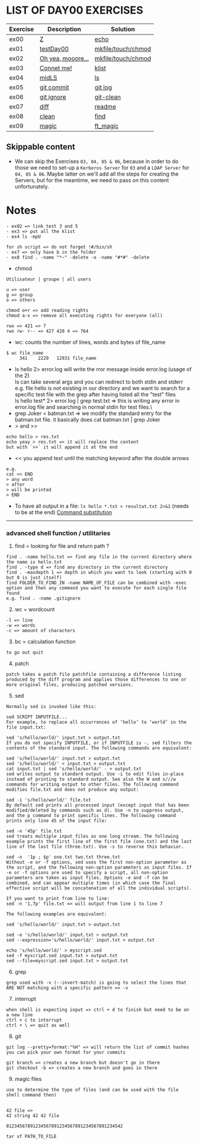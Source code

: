# LIST OF DAY00 EXERCISES

|Exercise        |Description                    |Solution                     |
|-------------|-------------------------------|-----------------------------|
|ex00         | [Z](https://github.com/achrafelkhnissi/1337/blob/master/Piscine-2021/DAYS/DAY00/ex00/README.md)              | [echo](https://github.com/achrafelkhnissi/1337/blob/master/Piscine-2021/DAYS/DAY00/ex00/z.sh)|
|ex01         | [testDay00](https://github.com/achrafelkhnissi/1337/blob/master/Piscine-2021/DAYS/DAY00/ex01/README.md)                      | [mkfile/touch/chmod](https://github.com/achrafelkhnissi/1337/blob/master/Piscine-2021/DAYS/DAY00/ex01/testDay00.sh)                |
|ex02         | [Oh yea, mooore...](https://github.com/achrafelkhnissi/1337/blob/master/Piscine-2021/DAYS/DAY00/ex02/README.md)             | [mkfile/touch/chmod](https://github.com/achrafelkhnissi/1337/blob/master/Piscine-2021/DAYS/DAY00/ex02/exo2.sh)|
|ex03         |[Connet me!](https://github.com/achrafelkhnissi/1337/blob/master/Piscine-2021/DAYS/DAY00/ex03/README.md)              | [klist](https://github.com/achrafelkhnissi/1337/blob/master/Piscine-2021/DAYS/DAY00/ex03/exo3.sh)|
|ex04         |[midLS](https://github.com/achrafelkhnissi/1337/blob/master/Piscine-2021/DAYS/DAY00/ex04/README.md)              | [ls](https://github.com/achrafelkhnissi/1337/blob/master/Piscine-2021/DAYS/DAY00/ex04/exo7.sh)|
|ex05         |[git commit](https://github.com/achrafelkhnissi/1337/blob/master/Piscine-2021/DAYS/DAY00/ex05/README.md)| [git log](https://github.com/achrafelkhnissi/1337/blob/master/Piscine-2021/DAYS/DAY00/ex05/README.md)|
|ex06         |[git ignore](https://github.com/achrafelkhnissi/1337/blob/master/Piscine-2021/DAYS/DAY00/ex06/README.md)| [git-clean](https://github.com/achrafelkhnissi/1337/blob/master/Piscine-2021/DAYS/DAY00/ex06/README.md)|
|ex07         |[diff](https://github.com/achrafelkhnissi/1337/blob/master/Piscine-2021/DAYS/DAY00/ex07/README.md)              |[readme](https://github.com/achrafelkhnissi/1337/blob/master/Piscine-2021/DAYS/DAY00/ex07/README.md)|
|ex08         |[clean](https://github.com/achrafelkhnissi/1337/blob/master/Piscine-2021/DAYS/DAY00/ex08/README.md)              |[find](https://github.com/achrafelkhnissi/1337/blob/master/Piscine-2021/DAYS/DAY00/ex08/clean.sh)|
|ex09         |[magic](https://github.com/achrafelkhnissi/1337/blob/master/Piscine-2021/DAYS/DAY00/ex09/README.md)             |[ft_magic](https://github.com/achrafelkhnissi/1337/blob/master/Piscine-2021/DAYS/DAY00/ex09/ft_magic)|

## Skippable content

* We can skip the Exercises `03, 04, 05 & 06`, because in order to do those we
need to set-up a `Kerberos Server` for `03` and a `LDAP Server` for
`04, 05 & 06`. Maybe latter on we'll add all the steps for creating the Servers,
but for the meantime, we need to pass on this content unfortunately.

# Notes

```
- ex02 => link test 3 and 5
- ex3 => put all the klist 
- ex4 ls -mpU

for sh script => do not forget !#/bin/sh
- ex7 => only have b in the folder
- ex8 find . -name "*~" -delete -o -name "#*#" -delete
```
- chmod
```
Utilisateur | groupe | all users

u => user
g => group
o => others

chmod o+r => add reading rights 
chmod a-x => remove all executing rights for everyone (all)

rwx => 421 => 7
rwx rw- r-- => 427 420 4 => 764
```
- wc: counts the number of lines, words and bytes of file_name
```
$ wc file_name
     341    2220   12931 file_name
```
- ls hello 2> error.log will write the rror message inside error.log (usage of the 2)\
ls can take several args and you can redirect to both stdin and stderr\
e.g. file hello is not existing in our directory and we want to search for a specific test file with the grep after having listed all the "test" files\
ls hello test\* 2> error.log | grep test.txt => this is writing any error in error.log file and searching in normal stdin for test files.\
- grep Joker < batman.txt => we modify the standard entry for the batman.txt file. it basically does cat batman.txt | grep Joker
- \> and >>
```
echo hello > res.txt 
echo yeay > res.txt => it will replace the content
but with `>>` it will append it at the end
```
- << you append text until the matching keyword after the double arrows
```
e.g.
cat << END
> any word 
> after 
> will be printed
> END
```
- To have all output in a file:
`ls hello *.txt > resultat.txt 2>&1` (needs to be at the end)
[Command substitution](https://unix.stackexchange.com/questions/27428/what-does-backquote-backtick-mean-in-commands)

-----------------
### advanced shell function / utilitaries
1. find = looking for file and return path ?
```
find . -name hello.txt => find any file in the current directory where the name is hello.txt
find . -type d => find any directory in the current directory
find . -maxdepth 1 => depth in which you want to look (starting with 0 but 0 is just itself)
find FOLDER_TO_FIND_IN -name NAME_OF_FILE can be combined with -exec option and then any command you want to execute for each single file found
e.g. find . -name .gitignore 
```
2. wc = wordcount
```
-l => line
-w => words
-c => amount of characters
```
3. bc = calculation function
```
to go out quit
```


4. patch
```
patch takes a patch file patchfile containing a difference listing produced by the diff program and applies those differences to one or more original files, producing patched versions.
```

5. sed
```
Normally sed is invoked like this:

sed SCRIPT INPUTFILE...
For example, to replace all occurrences of ‘hello’ to ‘world’ in the file input.txt:

sed 's/hello/world/' input.txt > output.txt
If you do not specify INPUTFILE, or if INPUTFILE is -, sed filters the contents of the standard input. The following commands are equivalent:

sed 's/hello/world/' input.txt > output.txt
sed 's/hello/world/' < input.txt > output.txt
cat input.txt | sed 's/hello/world/' - > output.txt
sed writes output to standard output. Use -i to edit files in-place instead of printing to standard output. See also the W and s///w commands for writing output to other files. The following command modifies file.txt and does not produce any output:

sed -i 's/hello/world/' file.txt
By default sed prints all processed input (except input that has been modified/deleted by commands such as d). Use -n to suppress output, and the p command to print specific lines. The following command prints only line 45 of the input file:

sed -n '45p' file.txt
sed treats multiple input files as one long stream. The following example prints the first line of the first file (one.txt) and the last line of the last file (three.txt). Use -s to reverse this behavior.

sed -n  '1p ; $p' one.txt two.txt three.txt
Without -e or -f options, sed uses the first non-option parameter as the script, and the following non-option parameters as input files. If -e or -f options are used to specify a script, all non-option parameters are taken as input files. Options -e and -f can be combined, and can appear multiple times (in which case the final effective script will be concatenation of all the individual scripts).

If you want to print from line to line:
sed -n '1,7p' file.txt => will output from line 1 to line 7

The following examples are equivalent:

sed 's/hello/world/' input.txt > output.txt

sed -e 's/hello/world/' input.txt > output.txt
sed --expression='s/hello/world/' input.txt > output.txt

echo 's/hello/world/' > myscript.sed
sed -f myscript.sed input.txt > output.txt
sed --file=myscript.sed input.txt > output.txt
```

6. grep
```
grep used with -v (--invert-match) is going to select the lines that ARE NOT matching with a specific pattern => -v
```

7. interrupt
```
when shell is expecting input => ctrl + d to finish but need to be on a new line
ctrl + c to interrupt
ctrl + \ => quit as well
```


8. git
```
git log --pretty=format:"%H" => will return the list of commit hashes
you can pick your own format for your commits

git branch => creates a new branch but doesn't go in there
git checkout -b => creates a new branch and goes in there
```

9. magic files
```
use to determine the type of files (and can be used with the file shell command then)


42 file =>
42 string 42 42 file

01234567891234567891234567891234567891234542

tar xf PATH_TO_FILE 
```
